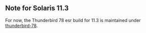 ## Note for Solaris 11.3

For now, the Thunderbird 78 esr build for 11.3 is maintained under [thunderbird-78](../thunderbird-78).
